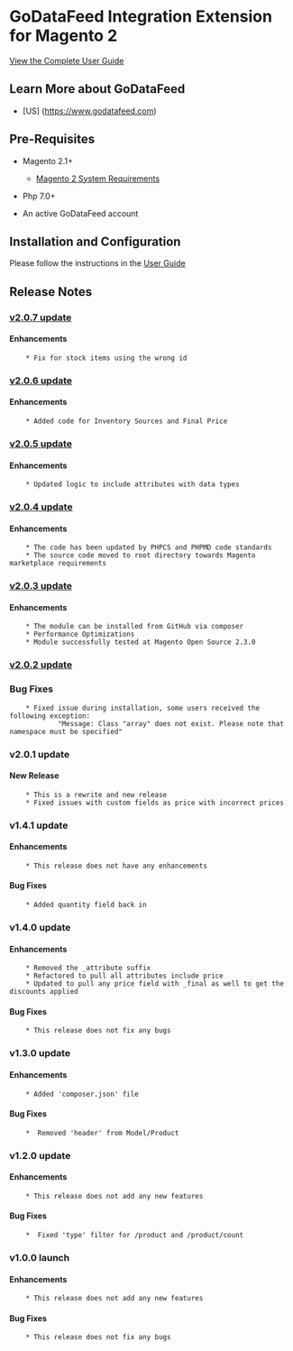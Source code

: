# GoDataFeed Integration Extension for Magento 2

[View the Complete User Guide](./README.md)

## Learn More about GoDataFeed

* [US] (<https://www.godatafeed.com>)

## Pre-Requisites

* Magento 2.1+
  * [Magento 2 System Requirements](http://devdocs.magento.com/magento-system-requirements.html)

* Php 7.0+

* An active GoDataFeed account

## Installation and Configuration

Please follow the instructions in the [User Guide](/docs/README.md)

## Release Notes

### [v2.0.7 update](https://github.com/GoDataFeed/godatafeed-integration-m2/releases/tag/v2.0.7)

#### Enhancements 
        * Fix for stock items using the wrong id

### [v2.0.6 update](https://github.com/GoDataFeed/godatafeed-integration-m2/releases/tag/v2.0.6)

#### Enhancements 
        * Added code for Inventory Sources and Final Price

### [v2.0.5 update](https://github.com/GoDataFeed/godatafeed-integration-m2/releases/tag/v2.0.5)

#### Enhancements 
        * Updated logic to include attributes with data types

### [v2.0.4 update](https://github.com/GoDataFeed/godatafeed-integration-m2/releases/tag/v2.0.4)

#### Enhancements 
        * The code has been updated by PHPCS and PHPMD code standards
        * The source code moved to root directory towards Magento marketplace requirements 

### [v2.0.3 update](https://github.com/GoDataFeed/godatafeed-integration-m2/releases/tag/v2.0.3)

#### Enhancements 
        * The module can be installed from GitHub via composer
        * Performance Optimizations
        * Module successfully tested at Magento Open Source 2.3.0

### [v2.0.2 update](https://github.com/GoDataFeed/godatafeed-integration-m2/releases/tag/v2.0.2)

### Bug Fixes
        * Fixed issue during installation, some users received the following exception:
                "Message: Class "array" does not exist. Please note that namespace must be specified"

### v2.0.1 update

#### New Release

        * This is a rewrite and new release
		* Fixed issues with custom fields as price with incorrect prices

		
### v1.4.1 update

#### Enhancements

        * This release does not have any enhancements

#### Bug Fixes

        * Added quantity field back in
        
### v1.4.0 update

#### Enhancements

        * Removed the _attribute suffix
        * Refactored to pull all attributes include price
        * Updated to pull any price field with _final as well to get the discounts applied

#### Bug Fixes

        * This release does not fix any bugs
        
### v1.3.0 update

#### Enhancements

        * Added 'composer.json' file

#### Bug Fixes

        *  Removed 'header' from Model/Product

### v1.2.0 update

#### Enhancements

        * This release does not add any new features

#### Bug Fixes

        *  Fixed 'type' filter for /product and /product/count

### v1.0.0 launch

#### Enhancements

        * This release does not add any new features

#### Bug Fixes

        * This release does not fix any bugs

